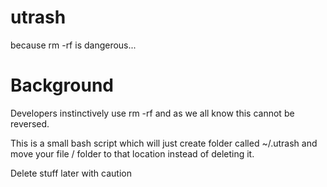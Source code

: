 # utrash
because rm -rf is dangerous...

# Background
Developers instinctively use rm -rf and as we all know this cannot be reversed.

This is a small bash script which will just create folder called ~/.utrash and move your file / folder
to that location instead of deleting it.

Delete stuff later with caution
